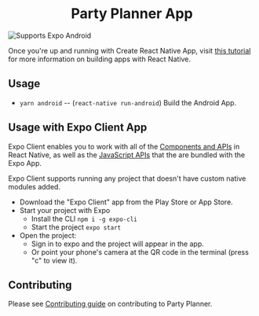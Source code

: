 <h1 align="center">
  Party Planner App
</h1>

<!-- Header -->

<p align="center">
  <p>
    <!-- Android -->
    <img alt="Supports Expo Android" longdesc="Supports Expo Android" src="https://img.shields.io/badge/Android-4630EB.svg?style=flat-square&logo=ANDROID&labelColor=A4C639&logoColor=fff" />
    
  </p>
</p>


Once you're up and running with Create React Native App, visit [this tutorial](https://reactnative.dev/docs/tutorial.html) for more information on building apps with React Native.

## Usage

- `yarn android` -- (`react-native run-android`) Build the Android App.

## Usage with Expo Client App

Expo Client enables you to work with all of the [Components and APIs](https://facebook.github.io/react-native/docs/getting-started.html) in React Native, as well as the [JavaScript APIs](https://docs.expo.io/versions/latest/sdk/index.html) that the are bundled with the Expo App.

Expo Client supports running any project that doesn't have custom native modules added.

- Download the "Expo Client" app from the Play Store or App Store.
- Start your project with Expo
  - Install the CLI `npm i -g expo-cli`
  - Start the project `expo start`
- Open the project:
  - Sign in to expo and the project will appear in the app.
  - Or point your phone's camera at the QR code in the terminal (press "c" to view it).

## Contributing

Please see [Contributing guide](https://github.com/shreya-mishra/PartyPlanner-app/CONTRIBUTING.md) on contributing to Party Planner.
